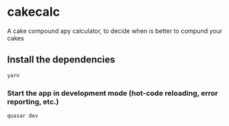 # cakecalc

A cake compound apy calculator, to decide when is better to compund your cakes

## Install the dependencies
```bash
yarn
```

### Start the app in development mode (hot-code reloading, error reporting, etc.)
```bash
quasar dev
```
